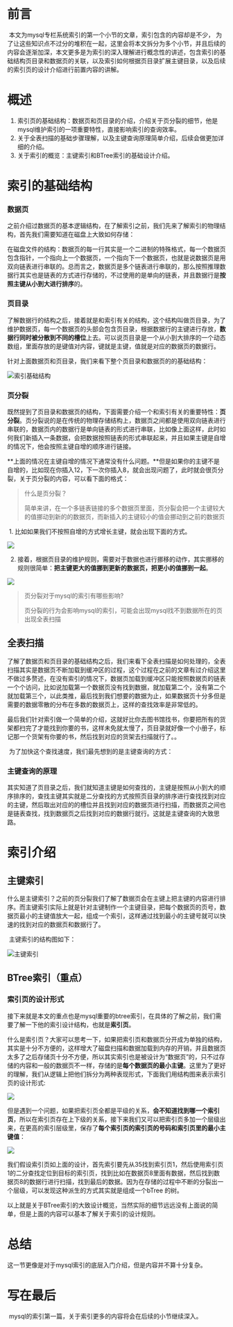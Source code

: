 
# 前言

​	本文为mysql专栏系统索引的第一个小节的文章，索引包含的内容却是不少， 为了让这些知识点不过分的堆积在一起，这里会将本文拆分为多个小节，并且后续的内容会逐渐加深，本文更多是为索引的深入理解进行概念性的讲述，包含索引的基础结构页目录和数据页的关联，以及索引如何根据页目录扩展主键目录，以及后续的索引页的设计介绍进行前置内容的讲解。

# 概述

1. 索引页的基础结构：数据页和页目录的介绍，介绍关于页分裂的细节，他是mysql维护索引的一项重要特性，直接影响索引的查询效率。
2. 关于全表扫描的基础步骤理解，以及主键查询原理简单介绍，后续会做更加详细的介绍。
3. 关于索引的概览：主键索引和BTree索引的基础设计介绍。



# 索引的基础结构

### 数据页

​	之前介绍过数据页的基本逻辑结构，在了解索引之前，我们先来了解索引的物理结构，首先我们需要知道在磁盘上大致如何存储：

​	在磁盘文件的结构：数据页的每一行其实是一个二进制的特殊格式，每一个数据页包含指针，一个指向上一个数据页，一个指向下一个数据页，也就是说数据页是用双向链表进行串联的。总而言之，数据页是多个链表进行串联的，那么按照推理数据行其实也是链表的方式进行存储的，不过使用的是单向的链表，并且数据行是**按照主键从小到大进行排序**的。

### 页目录

​	了解数据行的结构之后，接着就是和索引有关的结构，这个结构叫做页目录，为了维护数据页，每一个数据页的头部会包含页目录，根据数据行的主键进行存放，**数据行同时被分散到不同的槽位**上去。可以说页目录是一个从小到大排序的一个动态数组，里面存放的是键值对内容，键就是主键，值就是对应的数据页的数据行。

​	针对上面数据页和页目录，我们来看下整个页目录和数据页的的基础结构：

![索引基础结构](https://p3-juejin.byteimg.com/tos-cn-i-k3u1fbpfcp/cc4534f2bda7412f9459f029385ce3a9~tplv-k3u1fbpfcp-zoom-1.image)

### 页分裂

​	既然提到了页目录和数据页的结构，下面需要介绍一个和索引有关的重要特性：**页分裂**。页分裂说的是在传统的物理存储结构上，数据页之间都是使用双向链表进行串联的，数据页内的数据行是单向链表的形式进行串联，比如像上面这样，此时如何我们新插入一条数据，会把数据按照链表的形式串联起来，并且如果主键是自增的情况下，他会按照主键自增的顺序进行链接。

​	**上面的情况在主键自增的情况下通常没有什么问题。**但是如果你的主键不是自增的，比如现在你插入12，下一次你插入8，就会出现问题了，此时就会很页分裂，关于页分裂的内容，可以看下面的格式：

> 什么是页分裂？
>
> 简单来讲，在一个多链表链接的多个数据页里面，页分裂会把一个主键较大的值挪动到新的的数据页，而新插入的主键较小的值会挪动到之前的数据页

​	1. 比如如果我们不按照自增的方式增长主键，就会出现下面的方式。

![](https://p3-juejin.byteimg.com/tos-cn-i-k3u1fbpfcp/b3b50ad2cf8c4d6bb3a44e3d552e5059~tplv-k3u1fbpfcp-zoom-1.image)

2. 接着，根据页目录的维护规则，需要对于数据也进行挪移的动作，其实挪移的规则很简单：**把主键更大的值挪到更新的数据页，把更小的值挪到一起**。

![](https://p3-juejin.byteimg.com/tos-cn-i-k3u1fbpfcp/f2f881d3881f42a6bc43ac8d7e9c2a2e~tplv-k3u1fbpfcp-zoom-1.image)

> 页分裂对于mysql的索引有哪些影响?
>
> 页分裂的行为会影响mysql的索引，可能会出现mysql找不到数据所在的页出现全表扫描





## 全表扫描

​	了解了数据页和页目录的基础结构之后，我们来看下全表扫描是如何处理的，全表扫描其实是数据页不断加载到缓冲区的过程，这个过程在之前的文章有过介绍这里不做过多赘述，在没有索引的情况下，数据页加载到缓冲区只能按照数据页的链表一个个访问，比如说加载第一个数据页没有找到数据，就加载第二个，没有第二个就加载第三个，以此类推，最后找到我们想要的数据为止，如果数据页十分多但是需要的数据零散的分布在多数的数据页上，这样的查找效率是非常低的。

​	最后我们针对索引做一个简单的介绍，这就好比你去图书馆找书，你要把所有的货架都扫完了才能找到你要的书，这样未免就太慢了，页目录就好像一个小册子，标记那一个货架有你要的书，然后找到对应的货架去扫描就行了。。	

​	为了加快这个查找速度，我们最先想到的是主键查询的方式：



### 主键查询的原理

​	其实知道了页目录之后，我们就知道主键是如何查找的，主键是按照从小到大的顺序排序的，查找主键其实就是二分查找的方式按照页目录的排序进行查找找到对应的主键，然后取出对应的的槽位并且找到对应的数据页进行扫描，而数据页之间也是链表查找，找到数据页之后找到对应的数据行就行。这就是主键查询的大致思路。



# 索引介绍

## 主键索引

​	什么是主键索引？之前的页分裂我们了解了数据页会在主键上把主键的内容进行排序。而主键索引实际上就是针对主键制作一个主键目录，把每个数据页的页号，数据页最小的主键值放大一起，组成一个索引，这样通过找到最小的主键号就可以快速的找到对应的数据页和数据行了。

​	主键索引的结构图如下：

![主键索引](https://p3-juejin.byteimg.com/tos-cn-i-k3u1fbpfcp/e47b79a7e9c445fd95e08d638a9c4aba~tplv-k3u1fbpfcp-zoom-1.image)

## BTree索引（重点）

### 索引页的设计形式

​	接下来就是本文的重点也是mysql重要的btree索引，在具体的了解之前，我们需要了解一下他的索引设计结构，也就是**索引页**。

​	什么是索引页？大家可以思考一下，如果把索引页和数据页分开成为单独的结构，其实是十分不方便的，这样增大了磁盘扫描和数据加载到内存的开销，并且数据页太多了之后存储页十分不方便，所以其实索引也是被设计为“数据页”的，只不过存储的内容和一般的数据页不一样，存储的是**每个数据页的最小主键**。这里为了更好的理解，我们从逻辑上把他们拆分为两种表现形式，下面我们用结构图来表示索引页的设计形式:

![](https://p3-juejin.byteimg.com/tos-cn-i-k3u1fbpfcp/d856ea528bcf40c8adc560b3cc8f2bea~tplv-k3u1fbpfcp-zoom-1.image)

​	但是遇到一个问题，如果把索引页全都是平级的关系，**会不知道找到哪一个索引页**，所以在索引页存在上下级的关系，接下来我们又可以把索引页多加一个层级出来，在更高的索引层级里，保存了**每个索引页的索引页的号码和索引页里的最小主键值**：

![](https://p3-juejin.byteimg.com/tos-cn-i-k3u1fbpfcp/6203723b35104633b11a8a6eb1c25cbe~tplv-k3u1fbpfcp-zoom-1.image)

​	我们假设索引页如上面的设计，首先索引要先从35找到索引页1，然后使用索引页1的二分查找定位到目标的索引页，找到比如在数据页8里面有数据，然后找到数据页8的数据行进行扫描，找到最后的数据。因为在存储的过程中不断的分裂出一个层级，可以发现这种派生的方式其实就是组成一个bTree 的树。

​	以上就是关于BTree索引的大致设计概览，当然实际的细节远远没有上面说的简单，但是上面的内容可以基本了解关于索引的设计规则。

# 总结

​		这一节更像是对于mysql索引的底层入门介绍，但是内容并不算十分复杂。



# 写在最后

​	mysql的索引第一篇，关于索引更多的内容将会在后续的小节继续深入。
